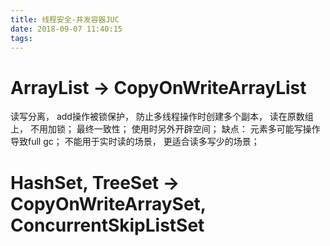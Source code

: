 ```yaml
---
title: 线程安全-并发容器JUC
date: 2018-09-07 11:40:15
tags:
---
```


# ArrayList -> CopyOnWriteArrayList
读写分离， add操作被锁保护， 防止多线程操作时创建多个副本， 读在原数组上， 不用加锁； 最终一致性； 使用时另外开辟空间； 
缺点： 元素多可能写操作导致full gc； 不能用于实时读的场景， 更适合读多写少的场景； 

# HashSet, TreeSet -> CopyOnWriteArraySet, ConcurrentSkipListSet
